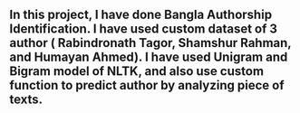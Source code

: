 
## In this project, I have done Bangla Authorship Identification. I have used custom dataset of 3 author ( Rabindronath Tagor, Shamshur Rahman, and Humayan Ahmed). I have used Unigram and Bigram model of NLTK, and also use custom function to predict author by analyzing piece of texts.
